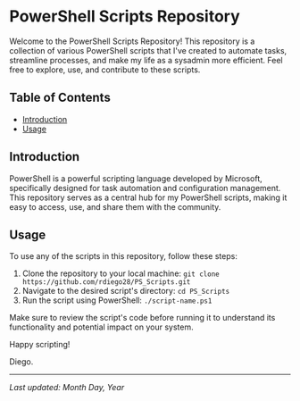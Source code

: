 # PowerShell Scripts Repository

Welcome to the PowerShell Scripts Repository! This repository is a collection of various PowerShell scripts that I've created to automate tasks, streamline processes, and make my life as a sysadmin more efficient. Feel free to explore, use, and contribute to these scripts.

## Table of Contents

- [Introduction](#introduction) <!--- [Scripts](#scripts) -->
- [Usage](#usage)

## Introduction

PowerShell is a powerful scripting language developed by Microsoft, specifically designed for task automation and configuration management. This repository serves as a central hub for my PowerShell scripts, making it easy to access, use, and share them with the community.
<!--  

## Scripts

Here's a list of some of the scripts you'll find in this repository:

1. **Script Name 1**: Brief description of what the script does.
2. **Script Name 2**: Brief description of what the script does.
3. **Script Name 3**: Brief description of what the script does.

Feel free to explore the [Scripts](scripts/) directory for more details on each script.
-->

## Usage

To use any of the scripts in this repository, follow these steps:

1. Clone the repository to your local machine: `git clone https://github.com/rdiego28/PS_Scripts.git`
2. Navigate to the desired script's directory: `cd PS_Scripts`
3. Run the script using PowerShell: `./script-name.ps1`
   
Make sure to review the script's code before running it to understand its functionality and potential impact on your system.

Happy scripting!

Diego.

---
_Last updated: Month Day, Year_
